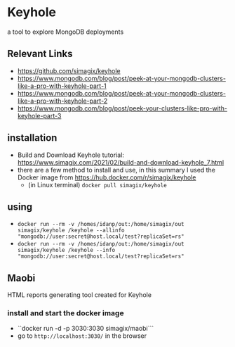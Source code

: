 # Keyhole
a tool to explore MongoDB deployments

## Relevant Links
- https://github.com/simagix/keyhole
- https://www.mongodb.com/blog/post/peek-at-your-mongodb-clusters-like-a-pro-with-keyhole-part-1
- https://www.mongodb.com/blog/post/peek-at-your-mongodb-clusters-like-a-pro-with-keyhole-part-2
- https://www.mongodb.com/blog/post/peek-your-clusters-like-pro-with-keyhole-part-3

## installation
- Build and Download Keyhole tutorial: https://www.simagix.com/2021/02/build-and-download-keyhole_7.html
- there are a few method to install and use, in this summary I used the Docker image from https://hub.docker.com/r/simagix/keyhole
  - (in Linux terminal) ```docker pull simagix/keyhole```

## using
  - ```docker run --rm -v /homes/idanp/out:/home/simagix/out simagix/keyhole /keyhole --allinfo "mongodb://user:secret@host.local/test?replicaSet=rs"```
  - ```docker run --rm -v /homes/idanp/out:/home/simagix/out simagix/keyhole /keyhole --info "mongodb://user:secret@host.local/test?replicaSet=rs"```

## Maobi
HTML reports generating tool created for Keyhole

### install and start the docker image
- ``docker run -d -p 3030:3030 simagix/maobi```
-  go to ```http://localhost:3030/``` in the browser
